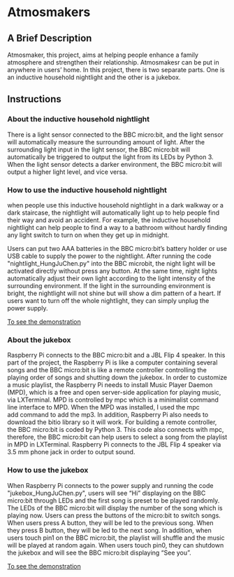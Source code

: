 # Atmosmakers

## A Brief Description

Atmosmaker, this project, aims at helping people enhance a family atmosphere and strengthen their relationship. Atmosmakesr can be put in anywhere in users’ home. In this project, there is two separate parts. One is an inductive household nightlight and the other is a jukebox.

## Instructions

### About the inductive household nightlight

There is a light sensor connected to the BBC micro:bit, and the light sensor will automatically measure the surrounding amount of light. After the surrounding light input in the light sensor, the BBC micro:bit will automatically be triggered to output the light from its LEDs by Python 3. When the light sensor detects a darker environment, the BBC micro:bit will output a higher light level, and vice versa.

### How to use the inductive household nightlight
when people use this inductive household nightlight in a dark walkway or a dark staircase, the nightlight will automatically light up to help people find their way and avoid an accident. For example, the inductive household nightlight can help people to find a way to a bathroom without hardly finding any light switch to turn on when they get up in midnight. 

Users can put two AAA batteries in the BBC micro:bit’s battery holder or use USB cable to supply the power to the nightlight. After running the code "nightlight_HungJuChen.py" into the BBC microbit, the night light will be activated directly without press any button. At the same time, night lights automatically adjust their own light according to the light intensity of the surrounding environment. If the light in the surrounding environment is bright, the nightlight will not shine but will show a dim pattern of a heart. If users want to turn off the whole nightlight, they can simply unplug the power supply.

[To see the demonstration](https://vimeo.com/334234977)

### About the jukebox

Raspberry Pi connects to the BBC micro:bit and a JBL Flip 4 speaker. In this part of the project, the Raspberry Pi is like a computer containing several songs and the BBC micro:bit is like a remote controller controlling the playing order of songs and shutting down the jukebox. In order to customize a music playlist, the Raspberry Pi needs to install Music Player Daemon (MPD), which is a free and open server-side application for playing music, via LXTerminal. MPD is controlled by mpc which is a minimalist command line interface to MPD. When the MPD was installed, I used the mpc add command to add the mp3. In addition, Raspberry Pi also needs to download the bitio library so it will work. For building a remote controller, the BBC micro:bit is coded by Python 3. This code also connects with mpc, therefore, the BBC micro:bit can help users to select a song from the playlist in MPD in LXTerminal. Raspberry Pi connects to the JBL Flip 4 speaker via 3.5 mm phone jack in order to output sound.

### How to use the jukebox
When Raspberry Pi connects to the power supply and running the code "jukebox_HungJuChen.py", users will see “Hi” displaying on the BBC micro:bit through LEDs and the first song is preset to be played randomly. The LEDs of the BBC micro:bit will display the number of the song which is playing now. Users can press the buttons of the micro:bit to switch songs. When users press A button, they will be led to the previous song. When they press B button, they will be led to the next song. In addition, when users touch pin1 on the BBC micro:bit, the playlist will shuffle and the music will be played at random again. When users touch pin0, they can shutdown the jukebox and will see the BBC micro:bit displaying “See you”.

[To see the demonstration](https://vimeo.com/334234344)

